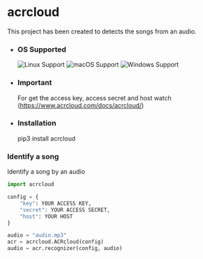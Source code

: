 # acrcloud

This project has been created to detects the songs from an audio.
	
* ### OS Supported ###
	![Linux Support](https://img.shields.io/badge/Linux-Support-brightgreen.svg)
	![macOS Support](https://img.shields.io/badge/macOS-Support-brightgreen.svg)
	![Windows Support](https://img.shields.io/badge/Windows-Support-brightgreen.svg)

* ### Important ###
	For get the access key, access secret and host watch (https://www.acrcloud.com/docs/acrcloud/)    
	
* ### Installation ###
	pip3 install acrcloud

### Identify a song
Identify a song by an audio
```python
import acrcloud

config = {
	"key": YOUR ACCESS KEY,
	"secret": YOUR ACCESS SECRET,
	"host": YOUR HOST
}

audio = "audio.mp3"
acr = acrcloud.ACRcloud(config)
audio = acr.recognizer(config, audio)
```